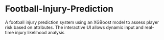 # Football-Injury-Prediction
A football injury prediction system using an XGBoost model to assess player risk based on attributes. The interactive UI allows dynamic input and real-time injury likelihood analysis.
